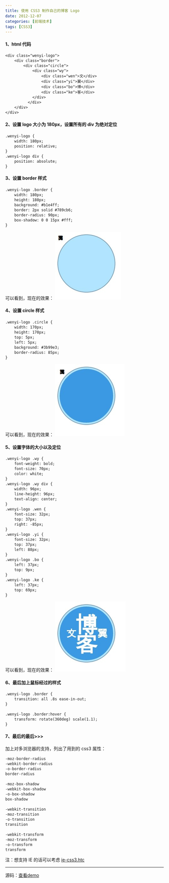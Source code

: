 ```yaml
---
title: 使用 CSS3 制作自己的博客 Logo
date: 2012-12-07
categories: [前端技术]
tags: [CSS3]
---
```


#### 1、html 代码

    <div class="wenyi-logo">
        <div class="border">
            <div class="circle">
                <div class="wy">
                    <div class="wen">文</div>
                    <div class="yi">翼</div>
                    <div class="bo">博</div>
                    <div class="ke">客</div>
                </div>
              </div>
        </div>
    </div>


#### 2、设置 logo 大小为 180px，设置所有的 div 为绝对定位

    .wenyi-logo {
        width: 180px;
        position: relative;
    }
    .wenyi-logo div {
        position: absolute;
    }

#### 3、设置 border 样式

    .wenyi-logo .border {
        width: 180px;
        height: 180px;
        background: #b1e4ff;
        border: 2px solid #789cb6;
        border-radius: 90px;
        box-shadow: 0 0 15px #fff;
    }

 可以看到，现在的效果：
![](/2012/12/07/images/1.jpeg)

#### 4、设置 circle 样式

    .wenyi-logo .circle {
        width: 170px;
        height: 170px;
        top: 5px;
        left: 5px;
        background: #3b99e3;
        border-radius: 85px;
    }

 可以看到，现在的效果：
![](/2012/12/07/images/2.jpeg)

#### 5、设置字体的大小以及定位

    .wenyi-logo .wy {
        font-weight: bold;
        font-size: 70px;
        color: white;
    }
    .wenyi-logo .wy div {
        width: 96px;
        line-height: 96px;
        text-align: center;
    }
    .wenyi-logo .wen {
        font-size: 32px;
        top: 37px;
        right: -85px;
    }
    .wenyi-logo .yi {
        font-size: 32px;
        top: 37px;
        left: 88px;
    }
    .wenyi-logo .bo {
        left: 37px;
        top: 9px;
    }
    .wenyi-logo .ke {
        left: 37px;
        top: 69px;
    }


 可以看到，现在的效果：
![](/2012/12/07/images/3.jpeg)

#### 6、最后加上鼠标经过的样式

    .wenyi-logo .border {
        transition: all .8s ease-in-out;
    }

    .wenyi-logo .border:hover {
        transform: rotate(360deg) scale(1.1);
    }

#### 7、最后的最后>>>

 加上对多浏览器的支持，列出了用到的 css3 属性：

    -moz-border-radius
    -webkit-border-radius
    -o-border-radius
    border-radius

    -moz-box-shadow
    -webkit-box-shadow
    -o-box-shadow
    box-shadow

    -webkit-transition
    -moz-transition
    -o-transition
    transition

    -webkit-transform
    -moz-transform
    -o-transform
    transform

注：想支持 IE 的话可以考虑 [ie-css3.htc](http://fetchak.com/ie-css3/)

___

源码：[查看demo](/2012/12/07/demo.html)
